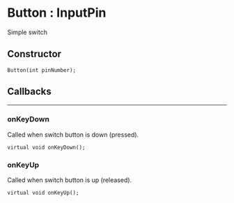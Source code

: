 # Button : InputPin

Simple switch

## <i class="fa fa-star"></i> Constructor

    Button(int pinNumber);

## <i class="fa fa-exclamation-circle"></i> Callbacks
---

### onKeyDown

Called when switch button is down (pressed).

    virtual void onKeyDown();

### onKeyUp

Called when switch button is up (released).

    virtual void onKeyUp();
